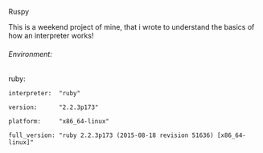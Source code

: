 Ruspy

This is a weekend project of mine, that i wrote to understand the basics of how an interpreter works!

###### Environment:

ruby:
 
    interpreter:  "ruby"
    
    version:      "2.2.3p173"
      
    platform:     "x86_64-linux"
    
    full_version: "ruby 2.2.3p173 (2015-08-18 revision 51636) [x86_64-linux]"

